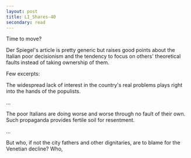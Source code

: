 ```yaml
---
layout: post
title: LI_Shares-40
secondary: read
---
```


Time to move?

Der Spiegel's article is pretty generic but raises good points about the Italian poor decisionism and the tendency to focus on others' theoretical faults instead of taking ownership of them.

Few excerpts:

The widespread lack of interest in the country's real problems plays right into the hands of the populists. 

...

The poor Italians are doing worse and worse through no fault of their own. Such propaganda provides fertile soil for resentment.

...

But who, if not the city fathers and other dignitaries, are to blame for the Venetian decline? Who,
